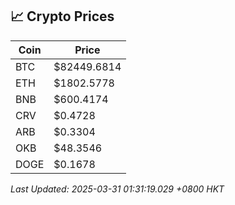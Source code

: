 ## 📈 Crypto Prices

| Coin | Price |
| ---- | ----- |
| BTC | $82449.6814 |
| ETH | $1802.5778 |
| BNB | $600.4174 |
| CRV | $0.4728 |
| ARB | $0.3304 |
| OKB | $48.3546 |
| DOGE | $0.1678 |

_Last Updated: 2025-03-31 01:31:19.029 +0800 HKT_